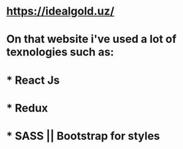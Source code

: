 # https://idealgold.uz/

# On that website i've used a lot of texnologies such as:

# * React Js
# * Redux
# * SASS || Bootstrap for styles
